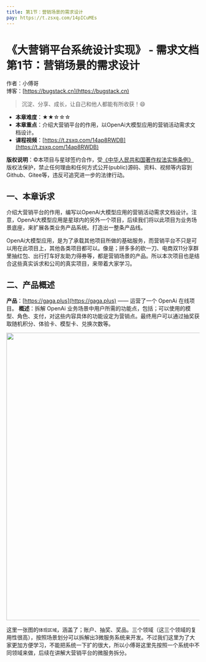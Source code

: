 ```yaml
---
title: 第1节：营销场景的需求设计
pay: https://t.zsxq.com/14pICuMEs
---
```


# 《大营销平台系统设计实现》 - 需求文档 第1节：营销场景的需求设计

作者：小傅哥
<br/>博客：[https://bugstack.cn](https://bugstack.cn)

>沉淀、分享、成长，让自己和他人都能有所收获！😄

- **本章难度**：★★☆☆☆
- **本章重点**：介绍大营销平台的作用，以OpenAi大模型应用的营销活动需求文档设计。
- **课程视频**：[https://t.zsxq.com/14ap8RWDB](https://t.zsxq.com/14ap8RWDB)

**版权说明**：©本项目与星球签约合作，受[《中华人民共和国著作权法实施条例》](http://www.gov.cn/zhengce/2020-12/26/content_5573623.htm) 版权法保护，禁止任何理由和任何方式公开(public)源码、资料、视频等内容到Github、Gitee等，违反可追究进一步的法律行动。

## 一、本章诉求

介绍大营销平台的作用，编写以OpenAi大模型应用的营销活动需求文档设计。注意，OpenAi大模型应用是星球内的另外一个项目，后续我们将以此项目为业务场景底座，来扩展各类业务产品系统。打造出一整条产品线。

OpenAi大模型应用，是为了承载其他项目所做的基础服务，而营销平台不只是可以用在此项目上，其他各类项目都可以。像是；拼多多的砍一刀、电商双11分享群里抽红包、出行打车好友助力得券等，都是营销场景的产品。所以本次项目也是结合这些真实诉求和公司的真实项目，来带着大家学习。

## 二、产品概述

**产品**：[https://gaga.plus](https://gaga.plus) —— 运营了一个 OpenAi 在线项目。
**概述**：拆解 OpenAi 业务场景中用户所需的功能点，包括；可以使用的模型、角色、支付，对这些内容具体的功能设定为营销点。最终用户可以通过抽奖获取随机积分、体验卡、模型卡、兑换次数等。

<div align="center">
    <img src="https://bugstack.cn/images/article/project/big-market/big-market-01-01.png" width="750px">
</div>

这里一张图的`体现区域`，涵盖了；账户、抽奖、奖品。三个领域（这三个领域的复用性很高），按照场景划分可以拆解出3微服务系统来开发。不过我们这里为了大家更加方便学习，不能把系统一下扩的很大，所以小傅哥这里先按照一个系统中不同领域来做，后续在讲解大营销平台的微服务拆分。
